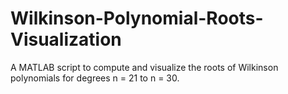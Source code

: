 # Wilkinson-Polynomial-Roots-Visualization
A MATLAB script to compute and visualize the roots of Wilkinson polynomials for degrees n = 21 to n = 30.
